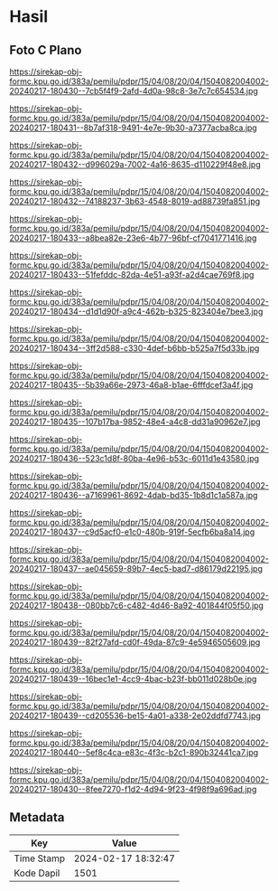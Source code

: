 # Hasil

## Foto C Plano

https://sirekap-obj-formc.kpu.go.id/383a/pemilu/pdpr/15/04/08/20/04/1504082004002-20240217-180430--7cb5f4f9-2afd-4d0a-98c8-3e7c7c654534.jpg

https://sirekap-obj-formc.kpu.go.id/383a/pemilu/pdpr/15/04/08/20/04/1504082004002-20240217-180431--8b7af318-9491-4e7e-9b30-a7377acba8ca.jpg

https://sirekap-obj-formc.kpu.go.id/383a/pemilu/pdpr/15/04/08/20/04/1504082004002-20240217-180432--d996029a-7002-4a16-8635-d110229f48e8.jpg

https://sirekap-obj-formc.kpu.go.id/383a/pemilu/pdpr/15/04/08/20/04/1504082004002-20240217-180432--74188237-3b63-4548-8019-ad88739fa851.jpg

https://sirekap-obj-formc.kpu.go.id/383a/pemilu/pdpr/15/04/08/20/04/1504082004002-20240217-180433--a8bea82e-23e6-4b77-96bf-cf7041771416.jpg

https://sirekap-obj-formc.kpu.go.id/383a/pemilu/pdpr/15/04/08/20/04/1504082004002-20240217-180433--51fefddc-82da-4e51-a93f-a2d4cae769f8.jpg

https://sirekap-obj-formc.kpu.go.id/383a/pemilu/pdpr/15/04/08/20/04/1504082004002-20240217-180434--d1d1d90f-a9c4-462b-b325-823404e7bee3.jpg

https://sirekap-obj-formc.kpu.go.id/383a/pemilu/pdpr/15/04/08/20/04/1504082004002-20240217-180434--3ff2d588-c330-4def-b6bb-b525a7f5d33b.jpg

https://sirekap-obj-formc.kpu.go.id/383a/pemilu/pdpr/15/04/08/20/04/1504082004002-20240217-180435--5b39a66e-2973-46a8-b1ae-6fffdcef3a4f.jpg

https://sirekap-obj-formc.kpu.go.id/383a/pemilu/pdpr/15/04/08/20/04/1504082004002-20240217-180435--107b17ba-9852-48e4-a4c8-dd31a90962e7.jpg

https://sirekap-obj-formc.kpu.go.id/383a/pemilu/pdpr/15/04/08/20/04/1504082004002-20240217-180436--523c1d8f-80ba-4e96-b53c-6011d1e43580.jpg

https://sirekap-obj-formc.kpu.go.id/383a/pemilu/pdpr/15/04/08/20/04/1504082004002-20240217-180436--a7169961-8692-4dab-bd35-1b8d1c1a587a.jpg

https://sirekap-obj-formc.kpu.go.id/383a/pemilu/pdpr/15/04/08/20/04/1504082004002-20240217-180437--c9d5acf0-e1c0-480b-919f-5ecfb6ba8a14.jpg

https://sirekap-obj-formc.kpu.go.id/383a/pemilu/pdpr/15/04/08/20/04/1504082004002-20240217-180437--ae045659-89b7-4ec5-bad7-d86179d22195.jpg

https://sirekap-obj-formc.kpu.go.id/383a/pemilu/pdpr/15/04/08/20/04/1504082004002-20240217-180438--080bb7c6-c482-4d46-8a92-401844f05f50.jpg

https://sirekap-obj-formc.kpu.go.id/383a/pemilu/pdpr/15/04/08/20/04/1504082004002-20240217-180439--82f27afd-cd0f-49da-87c9-4e5946505609.jpg

https://sirekap-obj-formc.kpu.go.id/383a/pemilu/pdpr/15/04/08/20/04/1504082004002-20240217-180439--16bec1e1-4cc9-4bac-b23f-bb011d028b0e.jpg

https://sirekap-obj-formc.kpu.go.id/383a/pemilu/pdpr/15/04/08/20/04/1504082004002-20240217-180439--cd205536-be15-4a01-a338-2e02ddfd7743.jpg

https://sirekap-obj-formc.kpu.go.id/383a/pemilu/pdpr/15/04/08/20/04/1504082004002-20240217-180440--5ef8c4ca-e83c-4f3c-b2c1-890b32441ca7.jpg

https://sirekap-obj-formc.kpu.go.id/383a/pemilu/pdpr/15/04/08/20/04/1504082004002-20240217-180430--8fee7270-f1d2-4d94-9f23-4f98f9a696ad.jpg


## Metadata

| Key        | Value               |
| ---------- | ------------------- |
| Time Stamp | 2024-02-17 18:32:47 |
| Kode Dapil | 1501                |



